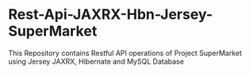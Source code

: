 # Rest-Api-JAXRX-Hbn-Jersey-SuperMarket
This Repository contains Restful API operations of Project SuperMarket using Jersey JAXRX, Hibernate and MySQL Database 
